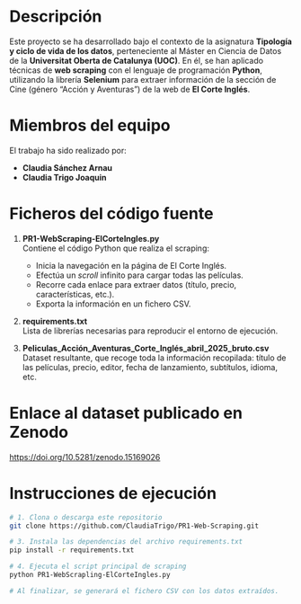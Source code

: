 # Descripción
Este proyecto se ha desarrollado bajo el contexto de la asignatura **Tipología y ciclo de vida de los datos**, perteneciente al Máster en Ciencia de Datos de la **Universitat Oberta de Catalunya (UOC)**. En él, se han aplicado técnicas de **web scraping** con el lenguaje de programación **Python**, utilizando la librería **Selenium** para extraer información de la sección de Cine (género “Acción y Aventuras”) de la web de **El Corte Inglés**.

# Miembros del equipo
El trabajo ha sido realizado por:
- **Claudia Sánchez Arnau**
- **Claudia Trigo Joaquin**

# Ficheros del código fuente

1. **PR1-WebScraping-ElCorteIngles.py**  
   Contiene el código Python que realiza el scraping:
   - Inicia la navegación en la página de El Corte Inglés.
   - Efectúa un *scroll* infinito para cargar todas las películas.
   - Recorre cada enlace para extraer datos (título, precio, características, etc.).
   - Exporta la información en un fichero CSV.

2. **requirements.txt**  
   Lista de librerías necesarias para reproducir el entorno de ejecución.

3. **Peliculas_Acción_Aventuras_Corte_Inglés_abril_2025_bruto.csv**  
   Dataset resultante, que recoge toda la información recopilada: título de las películas, precio, editor, fecha de lanzamiento, subtítulos, idioma, etc.

# Enlace al dataset publicado en Zenodo
   https://doi.org/10.5281/zenodo.15169026

# Instrucciones de ejecución
```bash
# 1. Clona o descarga este repositorio
git clone https://github.com/ClaudiaTrigo/PR1-Web-Scraping.git

# 3. Instala las dependencias del archivo requirements.txt
pip install -r requirements.txt

# 4. Ejecuta el script principal de scraping
python PR1-WebScrapling-ElCorteIngles.py

# Al finalizar, se generará el fichero CSV con los datos extraídos.

